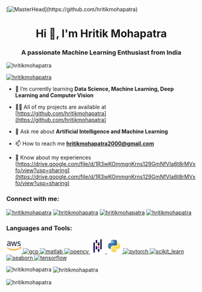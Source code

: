 [![MasterHead]([[https://1.bp.blogspot.com/-7A4WynwLsM...](https://blogger.googleusercontent.com/img/b/R29vZ2xl/AVvXsEi7np9-L8zsGYHV6zk38s-UxDJILy8xFsMxcyKbi2uYGOnBGNHXuau6aftBLM5ZhZfY-gwIAxfLMX0f5-TpxACBJQkyCoCkY4Jx9WOU4hnBYOwiwE2z7QKOHhbzS1p6AmApaShmRQnXHXINKv42mpB8nDA4hGIWfm2o9C2Ifp8xuck1DIsT6_Dvs0Y/s2000/machine%20learning%20banner.jpg](https://img.freepik.com/premium-vector/machine-learning-banner-web-icon-set-data-mining-algorithm-neural-network_35632-107.jpg?w=2000)))](https://github.com/hritikmohapatra)
<h1 align="center">Hi 👋, I'm Hritik Mohapatra</h1>
<h3 align="center">A passionate Machine Learning Enthusiast from India</h3>

<p align="left"> <img src="https://komarev.com/ghpvc/?username=hritikmohapatra&label=Profile%20views&color=0e75b6&style=flat" alt="hritikmohapatra" /> </p>

<p align="left"> <a href="https://twitter.com/hritikmohapatra" target="blank"><img src="https://img.shields.io/twitter/follow/hritikmohapatra?logo=twitter&style=for-the-badge" alt="hritikmohapatra" /></a> </p>

- 🌱 I’m currently learning **Data Science, Machine Learning, Deep Learning and Computer Vision**

- 👨‍💻 All of my projects are available at [https://github.com/hritikmohapatra](https://github.com/hritikmohapatra)

- 💬 Ask me about **Artificial Intelligence and Machine Learning**

- 📫 How to reach me **hritikmohapatra2000@gmail.com**

- 📄 Know about my experiences [https://drive.google.com/file/d/1R3wKOmmgnKrns129GmNfVIa6t8rMVxfo/view?usp=sharing](https://drive.google.com/file/d/1R3wKOmmgnKrns129GmNfVIa6t8rMVxfo/view?usp=sharing)

<h3 align="left">Connect with me:</h3>
<p align="left">
<a href="https://twitter.com/hritikmohapatra" target="blank"><img align="center" src="https://raw.githubusercontent.com/rahuldkjain/github-profile-readme-generator/master/src/images/icons/Social/twitter.svg" alt="hritikmohapatra" height="30" width="40" /></a>
<a href="https://linkedin.com/in/hritikmohapatra" target="blank"><img align="center" src="https://raw.githubusercontent.com/rahuldkjain/github-profile-readme-generator/master/src/images/icons/Social/linked-in-alt.svg" alt="hritikmohapatra" height="30" width="40" /></a>
<a href="https://kaggle.com/hritikmohapatra" target="blank"><img align="center" src="https://raw.githubusercontent.com/rahuldkjain/github-profile-readme-generator/master/src/images/icons/Social/kaggle.svg" alt="hritikmohapatra" height="30" width="40" /></a>
<a href="https://instagram.com/hritikmohapatra" target="blank"><img align="center" src="https://raw.githubusercontent.com/rahuldkjain/github-profile-readme-generator/master/src/images/icons/Social/instagram.svg" alt="hritikmohapatra" height="30" width="40" /></a>
</p>

<h3 align="left">Languages and Tools:</h3>
<p align="left"> <a href="https://aws.amazon.com" target="_blank" rel="noreferrer"> <img src="https://raw.githubusercontent.com/devicons/devicon/master/icons/amazonwebservices/amazonwebservices-original-wordmark.svg" alt="aws" width="40" height="40"/> </a> <a href="https://cloud.google.com" target="_blank" rel="noreferrer"> <img src="https://www.vectorlogo.zone/logos/google_cloud/google_cloud-icon.svg" alt="gcp" width="40" height="40"/> </a> <a href="https://www.mathworks.com/" target="_blank" rel="noreferrer"> <img src="https://upload.wikimedia.org/wikipedia/commons/2/21/Matlab_Logo.png" alt="matlab" width="40" height="40"/> </a> <a href="https://opencv.org/" target="_blank" rel="noreferrer"> <img src="https://www.vectorlogo.zone/logos/opencv/opencv-icon.svg" alt="opencv" width="40" height="40"/> </a> <a href="https://pandas.pydata.org/" target="_blank" rel="noreferrer"> <img src="https://raw.githubusercontent.com/devicons/devicon/2ae2a900d2f041da66e950e4d48052658d850630/icons/pandas/pandas-original.svg" alt="pandas" width="40" height="40"/> </a> <a href="https://www.python.org" target="_blank" rel="noreferrer"> <img src="https://raw.githubusercontent.com/devicons/devicon/master/icons/python/python-original.svg" alt="python" width="40" height="40"/> </a> <a href="https://pytorch.org/" target="_blank" rel="noreferrer"> <img src="https://www.vectorlogo.zone/logos/pytorch/pytorch-icon.svg" alt="pytorch" width="40" height="40"/> </a> <a href="https://scikit-learn.org/" target="_blank" rel="noreferrer"> <img src="https://upload.wikimedia.org/wikipedia/commons/0/05/Scikit_learn_logo_small.svg" alt="scikit_learn" width="40" height="40"/> </a> <a href="https://seaborn.pydata.org/" target="_blank" rel="noreferrer"> <img src="https://seaborn.pydata.org/_images/logo-mark-lightbg.svg" alt="seaborn" width="40" height="40"/> </a> <a href="https://www.tensorflow.org" target="_blank" rel="noreferrer"> <img src="https://www.vectorlogo.zone/logos/tensorflow/tensorflow-icon.svg" alt="tensorflow" width="40" height="40"/> </a> </p>

<p><img align="left" src="https://github-readme-stats.vercel.app/api/top-langs?username=hritikmohapatra&show_icons=true&locale=en&layout=compact" alt="hritikmohapatra" /></p>

<p>&nbsp;<img align="center" src="https://github-readme-stats.vercel.app/api?username=hritikmohapatra&show_icons=true&locale=en" alt="hritikmohapatra" /></p>

<p><img align="center" src="https://github-readme-streak-stats.herokuapp.com/?user=hritikmohapatra&" alt="hritikmohapatra" /></p>
